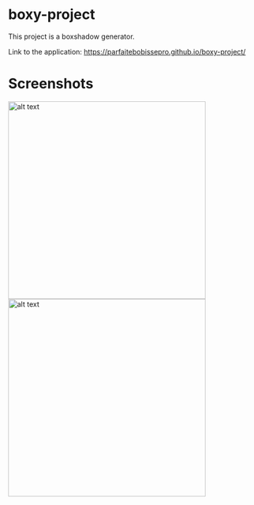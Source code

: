 # boxy-project

This project is a boxshadow generator.

Link to the application: https://parfaitebobissepro.github.io/boxy-project/
    

# Screenshots

<img src="https://github.com/parfaitebobissepro/boxy-project/assets/76645491/f99a6627-8d70-4e42-80f7-2cc65e9190fc" alt="alt text" width="400">
<img src="https://github.com/parfaitebobissepro/boxy-project/assets/76645491/f3d88685-cd29-4f56-9c16-1e16af88fff2" alt="alt text" width="400">
